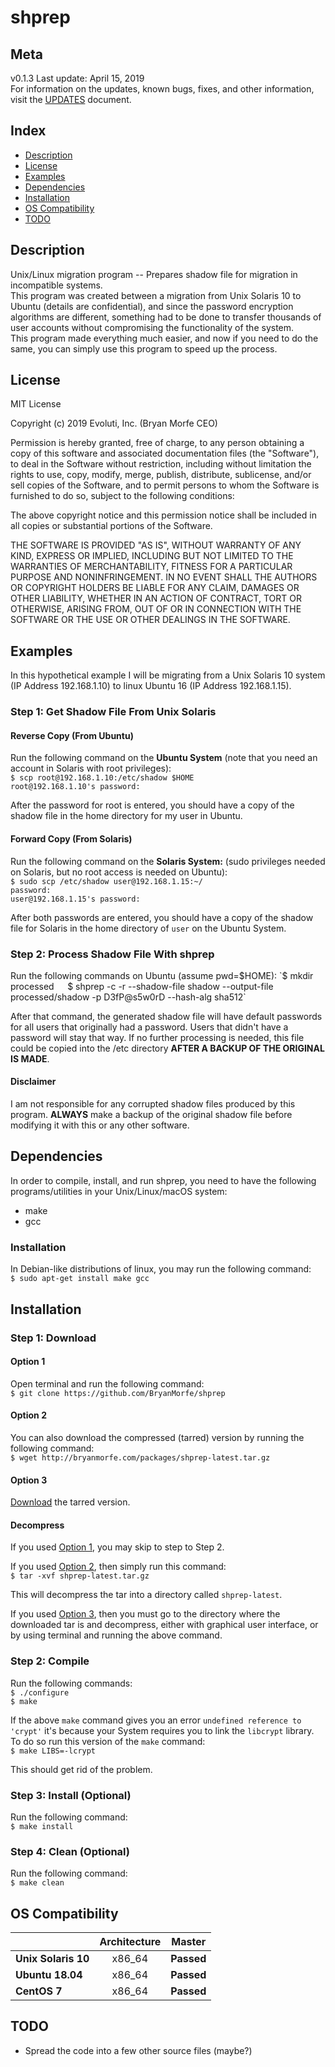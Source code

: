 # shprep

## Meta
v0.1.3
Last update: April 15, 2019  
For information on the updates, known bugs, fixes, and other information, visit the [UPDATES](https://github.com/BryanMorfe/shprep/blob/master/UPDATES.md) document.  

## Index
- [Description](https://github.com/BryanMorfe/shprep/blob/master/README.md#description)
- [License](https://github.com/BryanMorfe/shprep/blob/master/README.md#license)
- [Examples](https://github.com/BryanMorfe/shprep/blob/master/README.md#examples)
- [Dependencies](https://github.com/BryanMorfe/shprep/blob/master/README.md#dependencies)
- [Installation](https://github.com/BryanMorfe/shprep/blob/master/README.md#installation)
- [OS Compatibility](https://github.com/BryanMorfe/shprep/blob/master/README.md#os-compatibility)
- [TODO](https://github.com/BryanMorfe/shprep/blob/master/README.md#todo)

## Description
Unix/Linux migration program -- Prepares shadow file for migration in incompatible systems.  
This program was created between a migration from Unix Solaris 10 to Ubuntu (details are confidential), and since the password encryption algorithms are different, something had to be done to transfer thousands of user accounts without compromising the functionality of the system.  
This program made everything much easier, and now if you need to do the same, you can simply use this program to speed up the process.

## License
MIT License

Copyright (c) 2019 Evoluti, Inc. (Bryan Morfe CEO)

Permission is hereby granted, free of charge, to any person obtaining a copy
of this software and associated documentation files (the "Software"), to deal
in the Software without restriction, including without limitation the rights
to use, copy, modify, merge, publish, distribute, sublicense, and/or sell
copies of the Software, and to permit persons to whom the Software is
furnished to do so, subject to the following conditions:

The above copyright notice and this permission notice shall be included in all
copies or substantial portions of the Software.

THE SOFTWARE IS PROVIDED "AS IS", WITHOUT WARRANTY OF ANY KIND, EXPRESS OR
IMPLIED, INCLUDING BUT NOT LIMITED TO THE WARRANTIES OF MERCHANTABILITY,
FITNESS FOR A PARTICULAR PURPOSE AND NONINFRINGEMENT. IN NO EVENT SHALL THE
AUTHORS OR COPYRIGHT HOLDERS BE LIABLE FOR ANY CLAIM, DAMAGES OR OTHER
LIABILITY, WHETHER IN AN ACTION OF CONTRACT, TORT OR OTHERWISE, ARISING FROM,
OUT OF OR IN CONNECTION WITH THE SOFTWARE OR THE USE OR OTHER DEALINGS IN THE
SOFTWARE.

## Examples
In this hypothetical example I will be migrating from a Unix Solaris 10 system (IP Address 192.168.1.10) to linux Ubuntu 16 (IP Address 192.168.1.15).

### Step 1: Get Shadow File From Unix Solaris

#### Reverse Copy (From Ubuntu)
Run the following command on the **Ubuntu System** (note that you need an account in Solaris with root privileges):  
`$ scp root@192.168.1.10:/etc/shadow $HOME`  
`root@192.168.1.10's password:`  
  
After the password for root is entered, you should have a copy of the shadow file in the home directory for my user in Ubuntu.

#### Forward Copy (From Solaris)
Run the following command on the **Solaris System:** (sudo privileges needed on Solaris, but no root access is needed on Ubuntu):  
`$ sudo scp /etc/shadow user@192.168.1.15:~/`  
`password:`  
`user@192.168.1.15's password:`  
  
After both passwords are entered, you should have a copy of the shadow file for Solaris in the home directory of `user` on the Ubuntu System.  

### Step 2: Process Shadow File With shprep
Run the following commands on Ubuntu (assume pwd=$HOME):  
`$ mkdir processed`  
`$ shprep -c -r --shadow-file shadow --output-file processed/shadow -p D3fP@s5w0rD --hash-alg sha512`  
  
After that command, the generated shadow file will have default passwords for all users that originally had a password. Users that didn't have a password will stay that way. If no further processing is needed, this file could be copied into the /etc directory **AFTER A BACKUP OF THE ORIGINAL IS MADE**.  

#### Disclaimer
I am not responsible for any corrupted shadow files produced by this program. **ALWAYS** make a backup of the original shadow file before modifying it with this or any other software.  

## Dependencies
In order to compile, install, and run shprep, you need to have the following programs/utilities in your Unix/Linux/macOS system:
- make
- gcc

### Installation
In Debian-like distributions of linux, you may run the following command:  
`$ sudo apt-get install make gcc`  

## Installation

### Step 1: Download

#### Option 1
Open terminal and run the following command:  
`$ git clone https://github.com/BryanMorfe/shprep`  
  
#### Option 2
You can also download the compressed (tarred) version by running the following command:  
`$ wget http://bryanmorfe.com/packages/shprep-latest.tar.gz`  
  
#### Option 3
[Download](http://bryanmorfe.com/packages/shprep-latest.tar.gz) the tarred version.  

#### Decompress
If you used [Option 1](https://github.com/BryanMorfe/shprep/blob/master/README.md#option-1), you may skip to step to Step 2.  
  
If you used [Option 2](https://github.com/BryanMorfe/shprep/blob/master/README.md#option-2), then simply run this command:  
`$ tar -xvf shprep-latest.tar.gz`  
  
This will decompress the tar into a directory called `shprep-latest`.  
  
If you used [Option 3](https://github.com/BryanMorfe/shprep/blob/master/README.md#option-3), then you must go to the directory where the downloaded tar is and decompress, either with graphical user interface, or by using terminal and running the above command.  

### Step 2: Compile

Run the following commands:  
`$ ./configure`  
`$ make`  
  
If the above `make` command gives you an error `undefined reference to 'crypt'` it's because your System requires you to link the `libcrypt` library. To do so run this version of the `make` command:  
`$ make LIBS=-lcrypt`  
  
This should get rid of the problem.  

### Step 3: Install (Optional)
Run the following command:  
`$ make install`  
  
### Step 4: Clean (Optional)
Run the following command:  
`$ make clean`  

## OS Compatibility
| | **Architecture** | **Master** |
|---|:---:|:---:|
| **Unix Solaris 10** | x86_64 | **Passed** |
| **Ubuntu 18.04** | x86_64 | **Passed** |
| **CentOS 7** | x86_64 | **Passed** |

## TODO
- Spread the code into a few other source files (maybe?)
